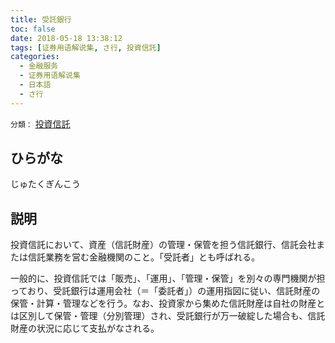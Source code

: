 ```yaml
---
title: 受託銀行
toc: false
date: 2018-05-18 13:38:12
tags: [证券用语解说集, さ行, 投資信託]
categories:
  - 金融服务
  - 证券用语解说集
  - 日本語
  - さ行
---
```


`分類：` [投資信託](/tags/投資信託/)

## ひらがな

じゅたくぎんこう

## 説明

投資信託において、資産（信託財産）の管理・保管を担う信託銀行、信託会社または信託業務を営む金融機関のこと。「受託者」とも呼ばれる。

一般的に、投資信託では「販売」、「運用」、「管理・保管」を別々の専門機関が担っており、受託銀行は運用会社（＝「委託者」）の運用指図に従い、信託財産の保管・計算・管理などを行う。なお、投資家から集めた信託財産は自社の財産とは区別して保管・管理（分別管理）され、受託銀行が万一破綻した場合も、信託財産の状況に応じて支払がなされる。
